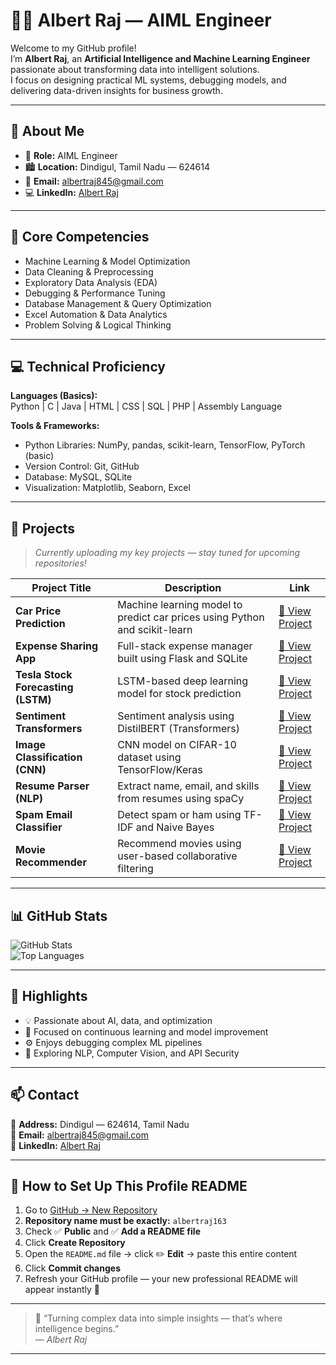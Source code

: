 # 👨‍💼 Albert Raj — AIML Engineer

Welcome to my GitHub profile!  
I’m **Albert Raj**, an **Artificial Intelligence and Machine Learning Engineer** passionate about transforming data into intelligent solutions.  
I focus on designing practical ML systems, debugging models, and delivering data-driven insights for business growth.

---

## 🧭 About Me

- 🎯 **Role:** AIML Engineer  
- 🏙️ **Location:** Dindigul, Tamil Nadu — 624614  
- 💼 **Email:** albertraj845@gmail.com  
- 💻 **LinkedIn:** [Albert Raj](https://www.linkedin.com/posts/albert-raj-b91ab2255)  

---

## 🧠 Core Competencies

- Machine Learning & Model Optimization  
- Data Cleaning & Preprocessing  
- Exploratory Data Analysis (EDA)  
- Debugging & Performance Tuning  
- Database Management & Query Optimization  
- Excel Automation & Data Analytics  
- Problem Solving & Logical Thinking  

---

## 💻 Technical Proficiency

**Languages (Basics):**  
Python | C | Java | HTML | CSS | SQL | PHP | Assembly Language  

**Tools & Frameworks:**  
- Python Libraries: NumPy, pandas, scikit-learn, TensorFlow, PyTorch (basic)  
- Version Control: Git, GitHub  
- Database: MySQL, SQLite  
- Visualization: Matplotlib, Seaborn, Excel  

---

## 📂 Projects

> _Currently uploading my key projects — stay tuned for upcoming repositories!_

| Project Title | Description | Link |
|----------------|-------------|------|
| **Car Price Prediction** | Machine learning model to predict car prices using Python and scikit-learn | [🔗 View Project](https://github.com/albertraj163/car-price-prediction) |
| **Expense Sharing App** | Full-stack expense manager built using Flask and SQLite | [🔗 View Project](https://github.com/albertraj163/expense-sharing-app) |
| **Tesla Stock Forecasting (LSTM)** | LSTM-based deep learning model for stock prediction | [🔗 View Project](https://github.com/albertraj163/tesla-stock-lstm) |
| **Sentiment Transformers** | Sentiment analysis using DistilBERT (Transformers) | [🔗 View Project](https://github.com/albertraj163/sentiment-transformers) |
| **Image Classification (CNN)** | CNN model on CIFAR-10 dataset using TensorFlow/Keras | [🔗 View Project](https://github.com/albertraj163/image-classification-cnn) |
| **Resume Parser (NLP)** | Extract name, email, and skills from resumes using spaCy | [🔗 View Project](https://github.com/albertraj163/resume-parser-nlp) |
| **Spam Email Classifier** | Detect spam or ham using TF-IDF and Naive Bayes | [🔗 View Project](https://github.com/albertraj163/spam-email-classifier) |
| **Movie Recommender** | Recommend movies using user-based collaborative filtering | [🔗 View Project](https://github.com/albertraj163/movie-recommender) |

---

## 📊 GitHub Stats

![GitHub Stats](https://github-readme-stats.vercel.app/api?username=albertraj163&show_icons=true&theme=default)  
![Top Languages](https://github-readme-stats.vercel.app/api/top-langs/?username=albertraj163&layout=compact&theme=default)

---

## 🧩 Highlights

- 💡 Passionate about AI, data, and optimization  
- 🧠 Focused on continuous learning and model improvement  
- ⚙️ Enjoys debugging complex ML pipelines  
- 📘 Exploring NLP, Computer Vision, and API Security  

---

## 📫 Contact

📍 **Address:** Dindigul — 624614, Tamil Nadu  
📧 **Email:** albertraj845@gmail.com  
🔗 **LinkedIn:** [Albert Raj](https://www.linkedin.com/posts/albert-raj-b91ab2255)

---

## 🏁 How to Set Up This Profile README

1. Go to [GitHub → New Repository](https://github.com/new)  
2. **Repository name must be exactly:** `albertraj163`  
3. Check ✅ **Public** and ✅ **Add a README file**  
4. Click **Create Repository**  
5. Open the `README.md` file → click ✏️ **Edit** → paste this entire content  
6. Click **Commit changes**  
7. Refresh your GitHub profile — your new professional README will appear instantly 🎉  

---

> 💬 “Turning complex data into simple insights — that’s where intelligence begins.”  
> — *Albert Raj*

---
